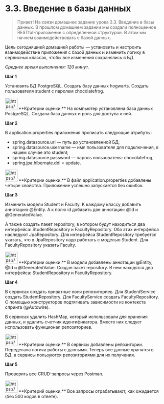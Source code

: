 # 3.3. Введение в базы данных

> Привет! На связи домашнее задание урока 3.3. Введение в базы данных.
В прошлом домашнем задании мы создали полноценное RESTful-приложение с определенной структурой. В этом мы начнем взаимодействовать с базой данных.

Цель сегодняшней домашней работы — установить и настроить взаимодействие приложения с базой данных и изменить логику в сервисных классах, чтобы все изменения сохранялись в БД.

*Среднее время выполнения: 120 минут.*
> 

**Шаг 1**

Установить БД PostgreSQL. Создать базу данных hogwarts. Создать пользователя student с паролем chocolatefrog.

<aside>
<img src="https://s3-us-west-2.amazonaws.com/secure.notion-static.com/f1c137e5-8cda-4596-a67b-beb4d637ad33/Рисунок41.png" alt="https://s3-us-west-2.amazonaws.com/secure.notion-static.com/f1c137e5-8cda-4596-a67b-beb4d637ad33/Рисунок41.png" width="40px" /> **Критерии оценки:** На компьютер установлена база данных PostgreSQL. Создана база данных и роль для доступа к ней.

</aside>

**Шаг 2**

В application.properties приложения прописать следующие атрибуты:

- spring.datasource.url — путь до установленной БД;
- spring.datasource.username — имя пользователя для подключения, в нашем случае это student;
- spring.datasource.password — пароль пользователя: chocolatefrog;
- spring.jpa.hibernate.ddl = update.

<aside>
<img src="https://s3-us-west-2.amazonaws.com/secure.notion-static.com/56245a9e-9f65-45bb-a07e-d527f496c5a2/Рисунок41.png" alt="https://s3-us-west-2.amazonaws.com/secure.notion-static.com/56245a9e-9f65-45bb-a07e-d527f496c5a2/Рисунок41.png" width="40px" /> **Критерии оценки:** В файл application.properties добавлены четыре свойства. Приложение успешно запускается без ошибок.

</aside>

**Шаг 3**

Изменить модели Student и Faculty. К каждому классу добавить аннотацию @Entity. А к полю id добавить две аннотации: @Id и @GeneratedValue.

А также создать пакет repository, в котором будут находиться два интерфейса: StudentRepository и FacultyRepository. Оба этих интерфейса наследуют JpaRepository. Для интерфейса StudentRepository требуется указать, что в JpaRepository надо работать с моделью Student. Для FacultyRepository указать Faculty.

<aside>
<img src="https://s3-us-west-2.amazonaws.com/secure.notion-static.com/ad715dc0-430a-4b06-a4be-53810eb11187/Рисунок41.png" alt="https://s3-us-west-2.amazonaws.com/secure.notion-static.com/ad715dc0-430a-4b06-a4be-53810eb11187/Рисунок41.png" width="40px" /> **Критерии оценки:** В модели добавлены аннотации @Entity, @Id и @GeneratedValue. Создан пакет repository. В нем находятся два интерфейса: StudentRepository и FacultyRepository.

</aside>

**Шаг 4**

В сервисах создать приватные поля репозиториев. Для StudentService создать StudentRepository. Для FacultyService создать FacultyRepository. С помощью конструкторов подтягивать зависимости из контекста спринга (@Autowire).

В сервисах удалить HashMap, который использовали для хранения данных, и удалить счетчик идентификатора. Вместо них следует использовать функционал репозиториев.

<aside>
<img src="https://s3-us-west-2.amazonaws.com/secure.notion-static.com/9904be5f-3364-450c-abb5-856e1c5ba1c1/Рисунок41.png" alt="https://s3-us-west-2.amazonaws.com/secure.notion-static.com/9904be5f-3364-450c-abb5-856e1c5ba1c1/Рисунок41.png" width="40px" /> **Критерии оценки:** В сервисы добавлены репозитории. Переделана логика работы с данными. Теперь все данные хранятся в БД, а сервисы пользуются репозиториями для их получения.

</aside>

**Шаг 5**

Проверить все CRUD-запросы через Postman.

<aside>
<img src="https://s3-us-west-2.amazonaws.com/secure.notion-static.com/be3e697d-a848-4ea4-bd54-ee7210a9b55a/Рисунок41.png" alt="https://s3-us-west-2.amazonaws.com/secure.notion-static.com/be3e697d-a848-4ea4-bd54-ee7210a9b55a/Рисунок41.png" width="40px" /> **Критерий оценки:** Все запросы отрабатывают, как ожидается (без 500 кодов в ответе).

</aside>

